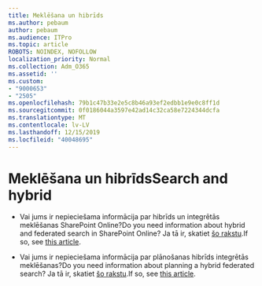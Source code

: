 ```yaml
---
title: Meklēšana un hibrīds
ms.author: pebaum
author: pebaum
ms.audience: ITPro
ms.topic: article
ROBOTS: NOINDEX, NOFOLLOW
localization_priority: Normal
ms.collection: Adm_O365
ms.assetid: ''
ms.custom:
- "9000653"
- "2505"
ms.openlocfilehash: 79b1c47b33e2e5c8b46a93ef2edbb1e9e0c8ff1d
ms.sourcegitcommit: 0f0186044a3597e42ad14c32ca58e7224344dcfa
ms.translationtype: MT
ms.contentlocale: lv-LV
ms.lasthandoff: 12/15/2019
ms.locfileid: "40048695"
---
```

# <a name="search-and-hybrid"></a><span data-ttu-id="5b778-102">Meklēšana un hibrīds</span><span class="sxs-lookup"><span data-stu-id="5b778-102">Search and hybrid</span></span>

- <span data-ttu-id="5b778-103">Vai jums ir nepieciešama informācija par hibrīds un integrētās meklēšanas SharePoint Online?</span><span class="sxs-lookup"><span data-stu-id="5b778-103">Do you need information about hybrid and federated search in SharePoint Online?</span></span> <span data-ttu-id="5b778-104">Ja tā ir, skatiet [šo rakstu](https://docs.microsoft.com/sharepoint/hybrid/hybrid-search-in-sharepoint).</span><span class="sxs-lookup"><span data-stu-id="5b778-104">If so, see [this article](https://docs.microsoft.com/sharepoint/hybrid/hybrid-search-in-sharepoint).</span></span>

- <span data-ttu-id="5b778-105">Vai jums ir nepieciešama informācija par plānošanas hibrīds integrētās meklēšanas?</span><span class="sxs-lookup"><span data-stu-id="5b778-105">Do you need information about planning a hybrid federated search?</span></span>  <span data-ttu-id="5b778-106">Ja tā ir, skatiet [šo rakstu](https://docs.microsoft.com/sharepoint/hybrid/plan-hybrid-federated-search).</span><span class="sxs-lookup"><span data-stu-id="5b778-106">If so, see [this article](https://docs.microsoft.com/sharepoint/hybrid/plan-hybrid-federated-search).</span></span>



